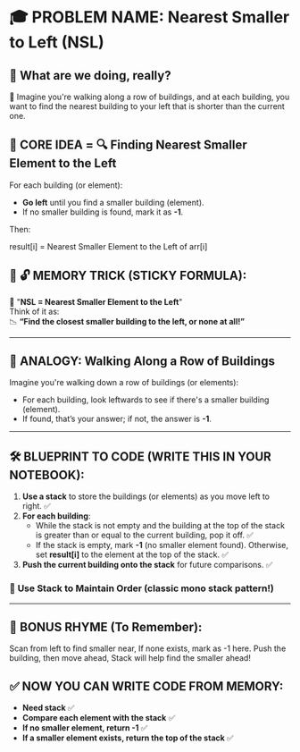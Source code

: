 # 🎓 **PROBLEM NAME**: Nearest Smaller to Left (NSL)

## 🎯 **What are we doing, really?**
💭 Imagine you're walking along a row of buildings, and at each building, you want to find the nearest building to your left that is shorter than the current one.

## 🧠 **CORE IDEA** = 🔍 **Finding Nearest Smaller Element to the Left**

For each building (or element):
- **Go left** until you find a smaller building (element).
- If no smaller building is found, mark it as **-1**.

Then:


result[i] = Nearest Smaller Element to the Left of arr[i]
## 🧩 **🔓 MEMORY TRICK (STICKY FORMULA)**:
📏 "**NSL = Nearest Smaller Element to the Left**"  
Think of it as:  
📉 **“Find the closest smaller building to the left, or none at all!”**

---

## 🧱 **ANALOGY: Walking Along a Row of Buildings**
Imagine you're walking down a row of buildings (or elements):
- For each building, look leftwards to see if there's a smaller building (element).
- If found, that’s your answer; if not, the answer is **-1**.

---

## 🛠️ **BLUEPRINT TO CODE (WRITE THIS IN YOUR NOTEBOOK):**

1. **Use a stack** to store the buildings (or elements) as you move left to right. ✅  
2. **For each building**:  
   - While the stack is not empty and the building at the top of the stack is greater than or equal to the current building, pop it off. ✅  
   - If the stack is empty, mark **-1** (no smaller element found). Otherwise, set **result[i]** to the element at the top of the stack. ✅  
3. **Push the current building onto the stack** for future comparisons. ✅

### 🤖 **Use Stack to Maintain Order** (classic mono stack pattern!)

---

## 🧠 **BONUS RHYME (To Remember):**


Scan from left to find smaller near,
If none exists, mark as -1 here.
Push the building, then move ahead,
Stack will help find the smaller ahead!
## ✅ **NOW YOU CAN WRITE CODE FROM MEMORY**:
- **Need stack** ✅  
- **Compare each element with the stack** ✅  
- **If no smaller element, return -1** ✅  
- **If a smaller element exists, return the top of the stack** ✅

